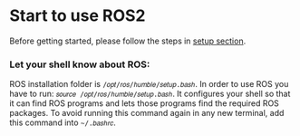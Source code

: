 
# Start to use ROS2

Before getting started, please follow the steps in [setup section](setup.md).




### Let your shell know about ROS:

ROS installation folder is `/𝑜𝑝𝑡/𝑟𝑜𝑠/ℎ𝑢𝑚𝑏𝑙𝑒/𝑠𝑒𝑡𝑢𝑝.𝑏𝑎𝑠ℎ`.
In order to use ROS you have to run: `𝑠𝑜𝑢𝑟𝑐𝑒 /𝑜𝑝𝑡/𝑟𝑜𝑠/ℎ𝑢𝑚𝑏𝑙𝑒/𝑠𝑒𝑡𝑢𝑝.𝑏𝑎𝑠ℎ`. It configures your shell so that it can find ROS programs and lets those programs find the required ROS packages. To avoid running this command again in any new terminal, add this command into `~/.𝑏𝑎𝑠ℎ𝑟𝑐`.

<!-- ``` bash
𝑟𝑜𝑠2 𝑟𝑢𝑛 <𝑃𝐴𝐶𝐾𝐴𝐺𝐸_𝑁𝐴𝑀𝐸> <𝐸𝑋𝐸𝐶𝑈𝑇𝐴𝐵𝐿𝐸>
``` 
Check the `𝑑𝑒𝑚𝑜_𝑛𝑜𝑑𝑒𝑠_𝑐𝑝𝑝` package for practice (talker, listener etc.). -->




<!-- 
## Write Your First ROS2 Program:

### Colcon:
A build tool created for ROS2.

``` bash
𝑠𝑢𝑑𝑜 𝑎𝑝𝑡 𝑖𝑛𝑠𝑡𝑎𝑙𝑙 p𝑦𝑡ℎ𝑜𝑛3−𝑐𝑜𝑙𝑐𝑜𝑛−𝑐𝑜𝑚𝑚𝑜𝑛−𝑒𝑥𝑡𝑒𝑛𝑠𝑖𝑜𝑛𝑠
```

Auto completion feature is not enabled as default. To enable this feature, you will need to run:

``` bash
source /usr/share/colcon_argcomplete/hook/colcon−argcomplete.bash
```

Also here, it recommended to add this command into `~/.𝑏𝑎𝑠ℎ𝑟𝑐`.

### ROS2 Workspace:

First, create a new folder: `𝑚𝑘𝑑𝑖𝑟 ~/𝑟𝑜𝑠2_𝑤𝑠`. Second, create source code folder: `𝑚𝑘𝑑𝑖𝑟 ~/𝑟𝑜𝑠2_𝑤𝑠/𝑠𝑟𝑐`. Stay at the 𝑟𝑜𝑠2_𝑤𝑠 folder and run:

NEW COMMAND: `𝑐𝑜𝑙𝑐𝑜𝑛 𝑏𝑢𝑖𝑙𝑑` - this command creates the install, log and build folders inside 𝑟𝑜𝑠2_𝑤𝑠 (the workspace folder). We will use some additional parts in this command when we will compile a package (look down at this page).

In install folder, there is a 𝑠𝑒𝑡𝑢𝑝.𝑏𝑎𝑠ℎ file needs to be sourced. In case you will use this workspace often, it is recommended to add 𝑠𝑜𝑢𝑟𝑐𝑒 `~/𝑟𝑜𝑠2_𝑤𝑠/𝑖𝑛𝑠𝑡𝑎𝑙𝑙/𝑠𝑒𝑡𝑢𝑝.𝑏𝑎𝑠ℎ` into the `~/.𝑏𝑎𝑠ℎ𝑟𝑐` file too.


### ROS2 Package:

The code in workspace will be organized in packages. All packages will be in the `~/𝑟𝑜𝑠2_𝑤𝑠/𝑠𝑟𝑐` folder. To create a new one, stand at this location and run:

```bash title="NEW COMMAND"
𝑟𝑜𝑠2 𝑝𝑘𝑔 𝑐𝑟𝑒𝑎𝑡𝑒<𝑃𝐴𝐶𝐾𝐴𝐺𝐸_𝑁𝐴𝑀𝐸>
```


Usually we will use this command with 2 additional parts:

`−−𝑏𝑢𝑖𝑙𝑑−𝑡𝑦𝑝𝑒 <𝐵𝑈𝐼𝐿𝐷_𝑇𝑌𝑃𝐸>`: telling whether we want a python or cpp package. Enter here 𝑎𝑚𝑒𝑛𝑡_𝑝𝑦𝑡ℎ𝑜𝑛 or 𝑎𝑚𝑒𝑛𝑡_𝑐𝑚𝑎𝑘𝑒.

`−−𝑑𝑒𝑝𝑒𝑛𝑑𝑒𝑛𝑐𝑖𝑒𝑠 <𝐷𝐸𝑃𝐸𝑁𝐷𝐸𝑁𝐶𝐼𝐸𝑆_𝐿𝐼𝑆𝑇>`: other packages we will use in ours.

A new package comes with a folder in it which has the same name as the package itself. There we will write our ROS2 nodes in the future. The package also comes with a 
`𝑝𝑎𝑐𝑘𝑎𝑔𝑒.𝑥𝑚𝑙` file. This file contains some global details, the package dependencies and build type.

### Compile ROS2 package:
After writing some code, before running it, we need to build the package by standing at `~/𝑟𝑜𝑠2_𝑤𝑠` (the workspace folder) and run:

``` bash title="COMMAND"
𝑐𝑜𝑙𝑐𝑜𝑛 𝑏𝑢𝑖𝑙𝑑
```

To build only specific packages you can use: `−−𝑝𝑎𝑐𝑘𝑎𝑔𝑒𝑠_𝑠𝑒𝑙𝑒𝑐𝑡<𝑃𝐴𝐶𝐾𝐴𝐺𝐸𝑆_𝐿𝐼𝑆𝑇>`

To automatically build the package use:
You might see a 𝑆𝑒𝑡𝑢𝑝𝑡𝑜𝑜𝑙𝑠𝐷𝑒𝑝𝑟𝑒𝑐𝑎𝑡𝑖𝑜𝑛𝑊𝑎𝑟𝑛𝑖𝑛𝑔. The reason of that is the version of 𝑠𝑒𝑡𝑢𝑝𝑡𝑜𝑜𝑙𝑠 as you can see by running: `𝑝𝑖𝑝3 𝑙𝑖𝑠𝑡 | 𝑔𝑟𝑒𝑝 𝑠𝑒𝑡𝑢𝑝𝑡𝑜𝑜𝑙𝑠`.

To fix that run: `𝑝𝑖𝑝3 𝑖𝑛𝑠𝑡𝑎𝑙𝑙 𝑠𝑒𝑡𝑢𝑝𝑡𝑜𝑜𝑙𝑠==58.2.0` to downgrade `𝑠𝑒𝑡𝑢𝑝𝑡𝑜𝑜𝑙𝑠`.

### Running ROS2 Node:

A node is a python file. We will write our first nodes according to fixed template I will show later in Writing ROS2 Node section. To run a ROS2 node we can make the file to be executable (using `𝑐ℎ𝑚𝑜𝑑` command) and just run it like:

`𝑝𝑦𝑡ℎ𝑜𝑛3<𝑃𝑌𝑇𝐻𝑂𝑁_𝑁𝑂𝐷𝐸_𝐹𝐼𝐿𝐸_𝑁𝐴𝑀𝐸>`


Good to Know: When you are writing python file, you can use 𝑠ℎ𝑎𝑏𝑎𝑛𝑔 in the first code line. It is a line starts with #! that sets the interpreter which will run the code. Usually will be:

`#!/𝑢𝑠𝑟/𝑏𝑖𝑛/𝑒𝑛𝑣 𝑝𝑦𝑡ℎ𝑜𝑛3`

That way we will run a node like:

`./<𝑃𝑌𝑇𝐻𝑂𝑁_𝑁𝑂𝐷𝐸_𝐹𝐼𝐿𝐸>`


### Install ROS2 Node into Workspace:

we don’t want to run nodes like above because it is not scalable. Instead, we will install the nodes. We do so using the `𝑠𝑒𝑡𝑢𝑝.𝑝𝑦`. In this file there is a python dictionary named `𝑒𝑛𝑡𝑟𝑦_𝑝𝑜𝑖𝑛𝑡𝑠`.

In this dictionary, there is a `𝑐𝑜𝑛𝑠𝑜𝑙𝑒_𝑠𝑐𝑟𝑖𝑝𝑡𝑠` key which contains an array. This array is the place where we are telling ROS2 which nodes it should know.

When we will build the package later, ROS2 will take the python filles we put there and make executables from them. The location where these executables we be stored in is written in the `𝑠𝑒𝑡𝑢𝑝.𝑐𝑓𝑔` file.

If any error occurs you might need to run: `𝑠𝑜𝑢𝑟𝑐𝑒 ~/.𝑏𝑎𝑠ℎ𝑟𝑐` to sure you have the latest version of your package.


### ROS2 run tool:

Usually we will not run our nodes as described in `Running ROS2 Node` section. The way we will do so is by:

COMMAND: `𝑟𝑜𝑠2 𝑟𝑢𝑛 <𝑃𝐴𝐶𝐾𝐴𝐺𝐸_𝑁𝐴𝑀𝐸> <𝐸𝑋𝐸𝐶𝑈𝑇𝐴𝐵𝐿𝐸>`.

linenums="1"

``` python title="bubble_sort.py"
def bubble_sort(items):
    for i in range(len(items)):
        for j in range(len(items) - 1 - i):
            if items[j] > items[j + 1]:
                items[j], items[j + 1] = items[j + 1], items[j]
```
 -->
